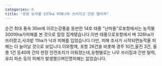 ```yaml
---
categories: d
title: "포항 농작물 337ha 피해나무 쓰러지고 간판 떨어져"
---
```

순간 최대 풍속 30m에 이르는강풍을 동반한 14호 태풍 "난마돌"로포항에서는 농작물 300여ha가피해를 본 것으로 잠정 집계됐습니다.이번 태풍으로포항에서 벼 326ha가 쓰러졌고,사과밭 11ha가 낙과 피해를 입었습니다.다만, 피해 조사가 시작되면농작물 피해는 더 늘어날 것으로 보입니다.이와함께, 포항 26건을 비롯해 경주 10건,울진 3건, 울릉 1건 등40여 건의 현장 안전조치가 이뤄졌는데,유형별로는 나무 쓰러짐과 간판 탈락,유리 파손 등의 피해가 발생했으며인명피해는 없었습니다.